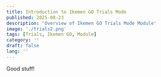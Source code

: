 ```yaml
---
title: Introduction to Ikemen GO Trials Mode
published: 2025-08-23
description: 'Overview of Ikemen GO Trials Mode Module'
image: './trials2.png'
tags: [Trials, Ikemen GO, Module]
category: ''
draft: false 
lang: ''
---
```


Good stuff!